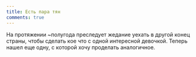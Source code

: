 ```yaml
---
title: Есть пара тян
comments: true
---
```

На протяжении ~полугода преследует жедание уехать в другой конец страны, чтобы сделать кое что <i class="fa fa-music" aria-hidden="true"></i> с одной интересной девочкой. Теперь нашел еще одну, с которой хочу проделать аналогичное.